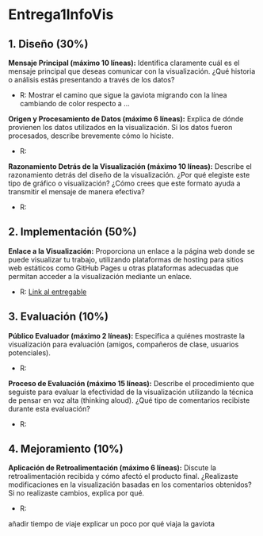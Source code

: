 # Entrega1InfoVis
## 1. Diseño (30%)
**Mensaje Principal (máximo 10 líneas):** Identifica claramente cuál es el mensaje principal que
deseas comunicar con la visualización. ¿Qué historia o análisis estás presentando a través de
los datos?

* R: Mostrar el camino que sigue la gaviota migrando con la línea cambiando de color respecto a …

**Origen y Procesamiento de Datos (máximo 6 líneas):** Explica de dónde provienen los datos
utilizados en la visualización. Si los datos fueron procesados, describe brevemente cómo lo
hiciste.

* R:

**Razonamiento Detrás de la Visualización (máximo 10 líneas):** Describe el razonamiento
detrás del diseño de la visualización. ¿Por qué elegiste este tipo de gráfico o visualización?
¿Cómo crees que este formato ayuda a transmitir el mensaje de manera efectiva?

* R: 

## 2. Implementación (50%)
**Enlace a la Visualización:** Proporciona un enlace a la página web donde se puede visualizar
tu trabajo, utilizando plataformas de hosting para sitios web estáticos como GitHub Pages u
otras plataformas adecuadas que permitan acceder a la visualización mediante un enlace.

* R: [Link al entregable](https://krmn390.github.io/Entrega1InfoVis/)

## 3. Evaluación (10%)
**Público Evaluador (máximo 2 líneas):** Especifica a quiénes mostraste la visualización para
evaluación (amigos, compañeros de clase, usuarios potenciales).

* R:

**Proceso de Evaluación (máximo 15 líneas):** Describe el procedimiento que seguiste para
evaluar la efectividad de la visualización utilizando la técnica de pensar en voz alta (thinking
aloud). ¿Qué tipo de comentarios recibiste durante esta evaluación?

* R:

## 4. Mejoramiento (10%)
**Aplicación de Retroalimentación (máximo 6 líneas):** Discute la retroalimentación recibida y
cómo afectó el producto final. ¿Realizaste modificaciones en la visualización basadas en los
comentarios obtenidos? Si no realizaste cambios, explica por qué.

* R: 




añadir tiempo de viaje
explicar un poco por qué viaja la gaviota